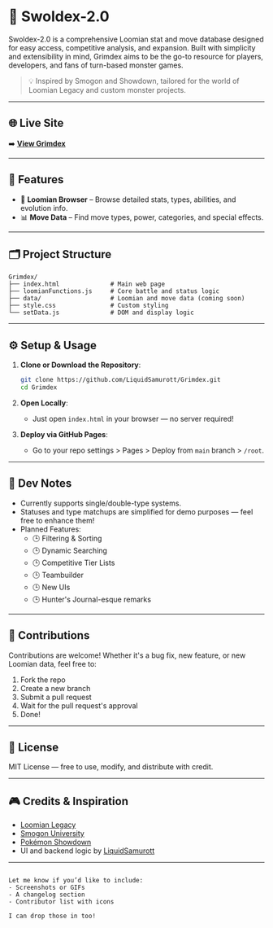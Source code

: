 # 📖 Swoldex-2.0

Swoldex-2.0 is a comprehensive Loomian stat and move database designed for easy access, competitive analysis, and expansion. Built with simplicity and extensibility in mind, Grimdex aims to be the go-to resource for players, developers, and fans of turn-based monster games.

> 💡 Inspired by Smogon and Showdown, tailored for the world of Loomian Legacy and custom monster projects.

---

## 🌐 Live Site

➡️ **[View Grimdex](https://liquidsamurott.github.io/Grimdex/)**

---

## 🔎 Features

- 🧬 **Loomian Browser** – Browse detailed stats, types, abilities, and evolution info.
- 📊 **Move Data** – Find move types, power, categories, and special effects.

---

## 🗂️ Project Structure

```
Grimdex/
├── index.html              # Main web page
├── loomianFunctions.js     # Core battle and status logic
├── data/                   # Loomian and move data (coming soon)
├── style.css               # Custom styling
└── setData.js              # DOM and display logic
```

---

## ⚙️ Setup & Usage

1. **Clone or Download the Repository**:
   ```bash
   git clone https://github.com/LiquidSamurott/Grimdex.git
   cd Grimdex
   ```

2. **Open Locally**:
   - Just open `index.html` in your browser — no server required!

3. **Deploy via GitHub Pages**:
   - Go to your repo settings > Pages > Deploy from `main` branch > `/root`.

---

## 🧪 Dev Notes

- Currently supports single/double-type systems.
- Statuses and type matchups are simplified for demo purposes — feel free to enhance them!
- Planned Features:
  - 🕒 Filtering & Sorting
  - 🕒 Dynamic Searching
  - 🕒 Competitive Tier Lists
  - 🕒 Teambuilder
  - 🕒 New UIs
  - 🕒 Hunter's Journal-esque remarks

---

## 🧠 Contributions

Contributions are welcome! Whether it's a bug fix, new feature, or new Loomian data, feel free to:

1. Fork the repo  
2. Create a new branch  
3. Submit a pull request
4. Wait for the pull request's approval
5. Done!

---

## 📜 License

MIT License — free to use, modify, and distribute with credit.

---

## 🎮 Credits & Inspiration

- [Loomian Legacy](https://loomianlegacy.fandom.com/wiki/Loomian_Legacy_Wiki)
- [Smogon University](https://www.smogon.com/)
- [Pokémon Showdown](https://pokemonshowdown.com/)
- UI and backend logic by [LiquidSamurott](https://github.com/LiquidSamurott)

---

```

Let me know if you’d like to include:
- Screenshots or GIFs
- A changelog section
- Contributor list with icons

I can drop those in too!
